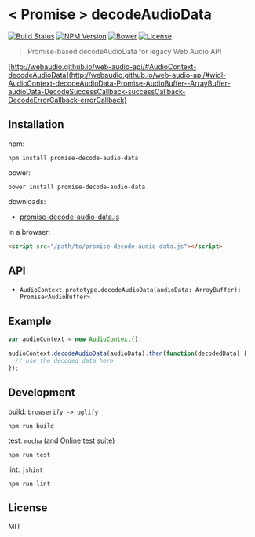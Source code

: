 # < Promise > decodeAudioData
[![Build Status](http://img.shields.io/travis/mohayonao/promise-decode-audio-data.svg?style=flat-square)](https://travis-ci.org/mohayonao/promise-decode-audio-data)
[![NPM Version](http://img.shields.io/npm/v/promise-decode-audio-data.svg?style=flat-square)](https://www.npmjs.org/package/node-pico)
[![Bower](https://img.shields.io/bower/v/promise-decode-audio-data.svg?style=flat-square)](https://github.com/mohayonao/promise-decode-audio-data)
[![License](http://img.shields.io/badge/license-MIT-brightgreen.svg?style=flat-square)](http://mohayonao.mit-license.org/)

> Promise-based decodeAudioData for legacy Web Audio API

[http://webaudio.github.io/web-audio-api/#AudioContext-decodeAudioData](http://webaudio.github.io/web-audio-api/#widl-AudioContext-decodeAudioData-Promise-AudioBuffer--ArrayBuffer-audioData-DecodeSuccessCallback-successCallback-DecodeErrorCallback-errorCallback)

## Installation

npm:
```
npm install promise-decode-audio-data
```

bower:
```
bower install promise-decode-audio-data
```

downloads:
- [promise-decode-audio-data.js](https://raw.githubusercontent.com/mohayonao/promise-decode-audio-data/master/lib/promise-decode-audio-data.js)

In a browser:
```html
<script src="/path/to/promise-decode-audio-data.js"></script>
```

## API
- `AudioContext.prototype.decodeAudioData(audioData: ArrayBuffer): Promise<AudioBuffer>`

## Example
```javascript
var audioContext = new AudioContext();

audioContext.decodeAudioData(audioData).then(function(decodedData) {
  // use the decoded data here
});
```

## Development
build: `browserify -> uglify`
```
npm run build
```

test: `mocha` (and [Online test suite](http://mohayonao.github.io/promise-decode-audio-data/))
```
npm run test
```

lint: `jshint`
```
npm run lint
```

## License
MIT
